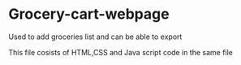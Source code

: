 # Grocery-cart-webpage
Used to add groceries list and can be able to export

This file cosists of HTML,CSS and Java script code in the same file

